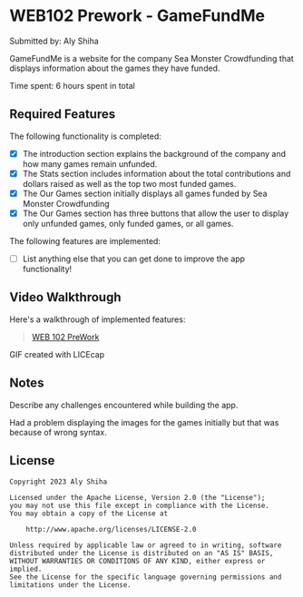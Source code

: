 # WEB102 Prework - GameFundMe

Submitted by: Aly Shiha

GameFundMe is a website for the company Sea Monster Crowdfunding that displays information about the games they have funded.

Time spent: 6 hours spent in total

## Required Features

The following functionality is completed:

* [x] The introduction section explains the background of the company and how many games remain unfunded.
* [x] The Stats section includes information about the total contributions and dollars raised as well as the top two most funded games.
* [x] The Our Games section initially displays all games funded by Sea Monster Crowdfunding
* [x] The Our Games section has three buttons that allow the user to display only unfunded games, only funded games, or all games.

The following features are implemented:

* [ ] List anything else that you can get done to improve the app functionality!

## Video Walkthrough

Here's a walkthrough of implemented features:

<blockquote class="imgur-embed-pub" lang="en" data-id="a/j3xeQ0x"  ><a href="//imgur.com/a/j3xeQ0x">WEB 102 PreWork</a></blockquote><script async src="//s.imgur.com/min/embed.js" charset="utf-8"></script>

GIF created with LICEcap

## Notes

Describe any challenges encountered while building the app.

Had a problem displaying the images for the games initially but that was because of wrong syntax.
## License

    Copyright 2023 Aly Shiha

    Licensed under the Apache License, Version 2.0 (the "License");
    you may not use this file except in compliance with the License.
    You may obtain a copy of the License at

        http://www.apache.org/licenses/LICENSE-2.0

    Unless required by applicable law or agreed to in writing, software
    distributed under the License is distributed on an "AS IS" BASIS,
    WITHOUT WARRANTIES OR CONDITIONS OF ANY KIND, either express or implied.
    See the License for the specific language governing permissions and
    limitations under the License.
